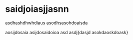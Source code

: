 # saidjoiasjjasnn
asdhashdhwhdiaus
asodhsasohdoaisda

aosijdosaia
asijdosaidoioa
asd
asdj{dasjd
asokdaoskdoask}
